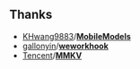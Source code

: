## Thanks

- [KHwang9883](https://github.com/KHwang9883)/**[MobileModels](https://github.com/KHwang9883/MobileModels)**
- [gallonyin](https://github.com/gallonyin)/**[weworkhook](https://github.com/gallonyin/weworkhook)**
- [Tencent](https://github.com/Tencent)/**[MMKV](https://github.com/Tencent/MMKV)**